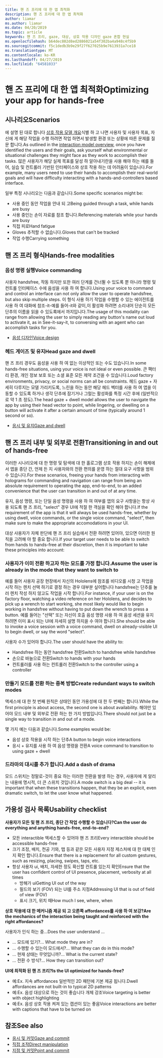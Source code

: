 ```yaml
---
title: 핸 즈 프리에 대 한 앱 최적화
description: 핸 즈 프리에 대 한 앱 최적화
author: liamar
ms.author: liamar
ms.date: 04/20/2019
ms.topic: article
keywords: 핸 즈 프리, gaze, 대상, 상호 작용 디자인 gaze 혼합 현실
ms.openlocfilehash: b64dec802d8ed2886021a54f302ba4a948c4f5b9
ms.sourcegitcommit: f5c1dedb3b9e29f27f627025b9e7613931a7ce18
ms.translationtype: MT
ms.contentlocale: ko-KR
ms.lasthandoff: 04/27/2019
ms.locfileid: "64581033"
---
```

# <a name="optimizing-your-app-for-hands-free"></a><span data-ttu-id="2de48-104">핸 즈 프리에 대 한 앱 최적화</span><span class="sxs-lookup"><span data-stu-id="2de48-104">Optimizing your app for hands-free</span></span>



## <a name="scenarios"></a><span data-ttu-id="2de48-105">시나리오</span><span class="sxs-lookup"><span data-stu-id="2de48-105">Scenarios</span></span>

<span data-ttu-id="2de48-106">에 설명 된 대로 합니다 [상호 작용 모델 개요](interaction-fundamentals.md)식별 하 고 나면 사용자 및 사용자 목표, 자신에 게 해당 작업을 수행 하려면 작업 하면서 발생할 환경 또는 상황에 따른 문제를 질문 합니다.</span><span class="sxs-lookup"><span data-stu-id="2de48-106">As outlined in the [interaction model overview](interaction-fundamentals.md), once you have identified the users and their goals, ask yourself what environmental or situational challenges they might face as they work to accomplish their tasks.</span></span> <span data-ttu-id="2de48-107">많은 사용자가 해당 실제 목표를 달성 하 알아내기란을 사용 해야 하는 예를 들어, 실습 및 컨트롤러 기반된 인터페이스와 상호 작용 하는 데 어려움이 있습니다.</span><span class="sxs-lookup"><span data-stu-id="2de48-107">For example, many users need to use their hands to accomplish their real-world goals and will have difficulty interacting with a hands-and-controllers based interface.</span></span> 

<span data-ttu-id="2de48-108">일부 특정 시나리오는 다음과 같습니다.</span><span class="sxs-lookup"><span data-stu-id="2de48-108">Some specific scenarios might be:</span></span> 
* <span data-ttu-id="2de48-109">사용 중인 동안 작업을 안내 되 고</span><span class="sxs-lookup"><span data-stu-id="2de48-109">Being guided through a task, while hands are busy</span></span>
* <span data-ttu-id="2de48-110">사용 중인는 손이 자료를 참조 합니다.</span><span class="sxs-lookup"><span data-stu-id="2de48-110">Referencing materials while your hands are busy</span></span>
* <span data-ttu-id="2de48-111">직접 피로</span><span class="sxs-lookup"><span data-stu-id="2de48-111">Hand fatigue</span></span>
* <span data-ttu-id="2de48-112">Gloves 추적할 수 없습니다.</span><span class="sxs-lookup"><span data-stu-id="2de48-112">Gloves that can't be tracked</span></span>
* <span data-ttu-id="2de48-113">작업 수행</span><span class="sxs-lookup"><span data-stu-id="2de48-113">Carrying something</span></span>


## <a name="hands-free-modalities"></a><span data-ttu-id="2de48-114">핸 즈 프리 형식</span><span class="sxs-lookup"><span data-stu-id="2de48-114">Hands-free modalities</span></span>

### <a name="voice-commanding"></a><span data-ttu-id="2de48-115">음성 명령 실행</span><span class="sxs-lookup"><span data-stu-id="2de48-115">Voice commanding</span></span>

<span data-ttu-id="2de48-116">사용자 handsfree, 작동 하지만 또한 여러 단계를 건너뛸 수 있도록 뿐 아니라 명령 및 컨트롤 인터페이스 수에 음성을 사용 하 여 합니다.</span><span class="sxs-lookup"><span data-stu-id="2de48-116">Using your voice to command and control an interface can not only allow the user to operate handsfree, but also skip multiple steps.</span></span> <span data-ttu-id="2de48-117">이 형식 사용 하기 작업을 수행할 수 있는 에이전트를 사용 하 여 대화에 참조-it-예를 들어-it와 같이,이 활성화 하려면 소리내어 단순히 모든 단추의 이름을 읽을 수 있도록에서 까지입니다.</span><span class="sxs-lookup"><span data-stu-id="2de48-117">The usage of this modality can range from allowing the user to simply reading any button's name out loud to activate it, as in See-it-say-it, to conversing with an agent who can accomplish tasks for you.</span></span>

* [<span data-ttu-id="2de48-118">음성 디자인</span><span class="sxs-lookup"><span data-stu-id="2de48-118">Voice design</span></span>](voice-design.md)


### <a name="head-gaze-and-dwell"></a><span data-ttu-id="2de48-119">헤드 게이즈 및 유지</span><span class="sxs-lookup"><span data-stu-id="2de48-119">Head gaze and dwell</span></span>

<span data-ttu-id="2de48-120">핸 즈 프리 경우도 음성을 사용 하 여 없는 이상적인 또는 수도 있습니다.</span><span class="sxs-lookup"><span data-stu-id="2de48-120">In some hands-free situations, using your voice is not ideal or even possible.</span></span> <span data-ttu-id="2de48-121">큰 팩터리 환경, 개인 정보 보호 또는 소셜 표준 모든 제약 조건을 수 있습니다.</span><span class="sxs-lookup"><span data-stu-id="2de48-121">Loud factory environments, privacy, or social norms can all be constraints.</span></span> <span data-ttu-id="2de48-122">헤드 gaze + 자세히 다루지는 모델 가리키도록, 느린을 하는 동안 해당 헤드 벡터를 사용 하 여 앱을 이동할 수 있도록 하거나 생각 단추에 잠기거나 그럴는 활성화를 특정 시간 후에 (일반적으로 약 1 초 정도).</span><span class="sxs-lookup"><span data-stu-id="2de48-122">The head gaze + dwell model allows the user to navigate the app by using their head vector to point, while lingering, or dwelling on a button will activate it after a certain amount of time (typically around 1 second or so).</span></span> 

* [<span data-ttu-id="2de48-123">응시 및 유지</span><span class="sxs-lookup"><span data-stu-id="2de48-123">Gaze and dwell</span></span>](gaze-and-dwell.md)

## <a name="transitioning-in-and-out-of-hands-free"></a><span data-ttu-id="2de48-124">핸 즈 프리 내부 및 외부로 전환</span><span class="sxs-lookup"><span data-stu-id="2de48-124">Transitioning in and out of hands-free</span></span>

<span data-ttu-id="2de48-125">이러한 시나리오에 대 한 명령 및 탐색에 대 한 홀로그램 상호 작용 하지는 손이 해제에서 앱을 종단 간, 언제 든 지 사용자와의 전환 편의를 운영 하는 절대 요구 사항을 범위 수 있습니다.</span><span class="sxs-lookup"><span data-stu-id="2de48-125">For these scenarios, freeing your hands from interacting with holograms for commanding and navigation can range from being an absolute requirement to operating the app, end-to-end, to an added convenience that the user can transition in and out of at any time.</span></span> 

<span data-ttu-id="2de48-126">유지, 음성 명령, 또는 단일 음성 명령을 사용 하 여 여부를 앱의 요구 사항을는 항상 사용 되도록 핸 즈 프리, "select" 경우 UI에 적절 한 객실을 확인 해야 합니다.</span><span class="sxs-lookup"><span data-stu-id="2de48-126">If the requirement of the app is that it will always be used hands-free, whether by using dwell, voice commands, or the single voice command, "select", then make sure to make the appropriate accomodations in your UI.</span></span> 

<span data-ttu-id="2de48-127">대상 사용자가 자체 판단에 핸 즈 프리 실습에서 전환 하려면 있어야, 있으면 이러한 원칙을 고려해 야 할 중요 합니다.</span><span class="sxs-lookup"><span data-stu-id="2de48-127">If your target user needs to be able to switch from hands to hands-free at their discretion, then it is important to take these principles into account:</span></span>

### <a name="assume-the-user-is-already-in-the-mode-that-they-want-to-switch-to"></a><span data-ttu-id="2de48-128">사용자가 이미 전환 하고자 하는 모드를 가정 합니다.</span><span class="sxs-lookup"><span data-stu-id="2de48-128">Assume the user is already in the mode that they want to switch to</span></span>
<span data-ttu-id="2de48-129">예를 들어 사용자 공장 현장에서 자신의 Hololens에 참조를 비디오를 시청 고 작업을 시작 하는 렌치 선택 하기로 결정 하는 경우 대부분 싶어합니다 handsfree는 단추를 눌러 렌치 작성 하지 않고도 작업을 시작 합니다.</span><span class="sxs-lookup"><span data-stu-id="2de48-129">For instance, if your user is on the factory floor, watching a video reference on her Hololens, and decides to pick up a wrench to start working, she most likely would like to begin working in handsfree without having to put down the wrench to press a button.</span></span> <span data-ttu-id="2de48-130">예를 들어는 "선택" 또는 자신이 호출 음성 명령 사용 하 여 음성 세션을 유지 하려면 이미 표시 되는 UI에 자세히 설명 하지을 수 여야 합니다.</span><span class="sxs-lookup"><span data-stu-id="2de48-130">She should be able to invoke a voice session with a voice command, dwell on already-visible UI to begin dwell, or say the word "select".</span></span>

<span data-ttu-id="2de48-131">사용자 수가 있어야 합니다.</span><span class="sxs-lookup"><span data-stu-id="2de48-131">The user should have the ability to:</span></span> 
* <span data-ttu-id="2de48-132">Handsfree 하는 동안 handsfree 전환</span><span class="sxs-lookup"><span data-stu-id="2de48-132">Switch to handsfree while handsfree</span></span>
* <span data-ttu-id="2de48-133">손으로 바늘으로 전환</span><span class="sxs-lookup"><span data-stu-id="2de48-133">Switch to hands with your hands</span></span>
* <span data-ttu-id="2de48-134">컨트롤러를 사용 하는 컨트롤러 전환</span><span class="sxs-lookup"><span data-stu-id="2de48-134">Switch to the controller using a controller</span></span> 

### <a name="create-redundant-ways-to-switch-modes"></a><span data-ttu-id="2de48-135">만들기 모드를 전환 하는 중복 방법</span><span class="sxs-lookup"><span data-stu-id="2de48-135">Create redundant ways to switch modes</span></span>
<span data-ttu-id="2de48-136">액세스에 대 한 첫 번째 원칙은 상태인 동안 가용성에 대 한 두 번째는 합니다.</span><span class="sxs-lookup"><span data-stu-id="2de48-136">While the first principle is about access, the second one is about availability.</span></span> <span data-ttu-id="2de48-137">해야만 있어야 모드 내부 및 외부로 전환 하는 한 가지 방법입니다.</span><span class="sxs-lookup"><span data-stu-id="2de48-137">There should not just be a single way to transition in and out of a mode.</span></span> 

<span data-ttu-id="2de48-138">몇 가지 예는 다음과 같습니다.</span><span class="sxs-lookup"><span data-stu-id="2de48-138">Some examples would be:</span></span> 
* <span data-ttu-id="2de48-139">음성 상호 작용을 시작 하는 단추</span><span class="sxs-lookup"><span data-stu-id="2de48-139">A button to begin voice interactions</span></span>
* <span data-ttu-id="2de48-140">응시 + 유지를 사용 하 여 음성 명령을 전환</span><span class="sxs-lookup"><span data-stu-id="2de48-140">A voice command to transition to using gaze + dwell</span></span>

### <a name="add-a-dash-of-drama"></a><span data-ttu-id="2de48-141">드라마의 대시를 추가 합니다.</span><span class="sxs-lookup"><span data-stu-id="2de48-141">Add a dash of drama</span></span>
<span data-ttu-id="2de48-142">모드 스위치는 정말로-것이 중요 하는 이러한 전환을 발생 하는 경우, 사용자에 게 알리는 내용에 명시적, 더 큰 스위치 것입니다.</span><span class="sxs-lookup"><span data-stu-id="2de48-142">A mode switch is a big deal -- it is important that when these transitions happen, that they be an explicit, even dramatic switch, to let the user know what happened.</span></span> 


## <a name="usability-checklist"></a><span data-ttu-id="2de48-143">가용성 검사 목록</span><span class="sxs-lookup"><span data-stu-id="2de48-143">Usability checklist</span></span>

<span data-ttu-id="2de48-144">**사용자가 모든 및 핸 즈 프리, 종단 간 작업 수행할 수 있습니다?**</span><span class="sxs-lookup"><span data-stu-id="2de48-144">**Can the user do everything and anything hands-free, end-to-end?**</span></span>
* <span data-ttu-id="2de48-145">모든 interactible 액세스할 수 있어야 핸 즈 프리</span><span class="sxs-lookup"><span data-stu-id="2de48-145">Every interactible should be accessible hands-free</span></span>
* <span data-ttu-id="2de48-146">크기 조정, 배치, 천공 기와, 탭 등과 같은 모든 사용자 지정 제스처에 대 한 대체 인지 확인 합니다.</span><span class="sxs-lookup"><span data-stu-id="2de48-146">Ensure that there is a replacement for all custom gestures, such as resizing, placing, swipes, taps, etc.</span></span>
* <span data-ttu-id="2de48-147">항상 사용자 ui, 배치, 자세한 정도 확신할 컨트롤 있는지 확인</span><span class="sxs-lookup"><span data-stu-id="2de48-147">Ensure that the user has confident control of UI presence, placement, verbosity at all times</span></span>
    * <span data-ttu-id="2de48-148">방해가 ui</span><span class="sxs-lookup"><span data-stu-id="2de48-148">Getting UI out of the way</span></span>
    * <span data-ttu-id="2de48-149">필드의 보기 (FOV) 되는 UI를 주소 지정</span><span class="sxs-lookup"><span data-stu-id="2de48-149">Addressing UI that is out of field of view (FOV)</span></span>
    * <span data-ttu-id="2de48-150">표시 크기, 위치 때</span><span class="sxs-lookup"><span data-stu-id="2de48-150">How much I see, where, when</span></span>

<span data-ttu-id="2de48-151">**상호 작용에 대 한 메커니즘 제공 되 고 오른쪽 affordances를 사용 하 여 보강?**</span><span class="sxs-lookup"><span data-stu-id="2de48-151">**Are the mechanics of the interaction being taught and reinforced with the right affordances?**</span></span>

<span data-ttu-id="2de48-152">사용자가 인식 하는 중...</span><span class="sxs-lookup"><span data-stu-id="2de48-152">Does the user understand ...</span></span>
* <span data-ttu-id="2de48-153">... 모드에 있기?</span><span class="sxs-lookup"><span data-stu-id="2de48-153">... What mode they are in?</span></span>
* <span data-ttu-id="2de48-154">... 수행할 수 있는이 모드에서?</span><span class="sxs-lookup"><span data-stu-id="2de48-154">... What they can do in this mode?</span></span>
* <span data-ttu-id="2de48-155">... 현재 상태는 무엇입니까?</span><span class="sxs-lookup"><span data-stu-id="2de48-155">... What is the current state?</span></span>
* <span data-ttu-id="2de48-156">... 전환 수 방식?</span><span class="sxs-lookup"><span data-stu-id="2de48-156">... How they can transition out?</span></span>
    
<span data-ttu-id="2de48-157">**UI에 최적화 된 핸 즈 프리?**</span><span class="sxs-lookup"><span data-stu-id="2de48-157">**Is the UI optimized for hands-free?**</span></span>   

* <span data-ttu-id="2de48-158">예:</span><span class="sxs-lookup"><span data-stu-id="2de48-158">Ex.</span></span> <span data-ttu-id="2de48-159">지속 affordances 일반적인 2D 패턴에 기본 제공 됩니다.</span><span class="sxs-lookup"><span data-stu-id="2de48-159">Dwell affordances are not built-in to typical 2D patterns</span></span>
* <span data-ttu-id="2de48-160">예:</span><span class="sxs-lookup"><span data-stu-id="2de48-160">Ex.</span></span> <span data-ttu-id="2de48-161">음성 대상으로 하는 것이 좋습니다 개체 강조</span><span class="sxs-lookup"><span data-stu-id="2de48-161">Voice targeting is better with object highlighting</span></span>
* <span data-ttu-id="2de48-162">예:</span><span class="sxs-lookup"><span data-stu-id="2de48-162">Ex.</span></span> <span data-ttu-id="2de48-163">음성 상호 작용 켜져 있는 캡션이 있는 좋음</span><span class="sxs-lookup"><span data-stu-id="2de48-163">Voice interactions are better with captions that have to be turned on</span></span>


## <a name="see-also"></a><span data-ttu-id="2de48-164">참조</span><span class="sxs-lookup"><span data-stu-id="2de48-164">See also</span></span>
* [<span data-ttu-id="2de48-165">응시 및 커밋</span><span class="sxs-lookup"><span data-stu-id="2de48-165">Gaze and commit</span></span>](gaze-and-commit.md)
* [<span data-ttu-id="2de48-166">직접 조작</span><span class="sxs-lookup"><span data-stu-id="2de48-166">Direct manipulation</span></span>](direct-manipulation.md)
* [<span data-ttu-id="2de48-167">지점 및 커밋</span><span class="sxs-lookup"><span data-stu-id="2de48-167">Point and commit</span></span>](point-and-commit.md)
